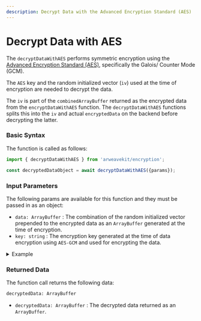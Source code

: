 ```yaml
---
description: Decrypt Data with the Advanced Encryption Standard (AES)
---
```


# Decrypt Data with AES

The `decryptDataWithAES` performs symmetric encryption using the [Advanced Encryption Standard (AES)](https://developer.mozilla.org/en-US/docs/Web/API/SubtleCrypto/encrypt#aes-gcm), specifically the Galois/ Counter Mode (GCM).

The `AES` key and the random initialized vector (`iv`) used at the time of encryption are needed to decrypt the data.

The `iv` is part of the `combinedArrayBuffer` returned as the encrypted data from the `encryptDataWithAES` function. The `decryptDataWithAES` functions splits this into the `iv` and actual `encryptedData` on the backend before decrypting the latter.

### Basic Syntax

The function is called as follows:

```javascript
import { decryptDataWithAES } from 'arweavekit/encryption';

const decryptedDataObject = await decryptDataWithAES({params});
```

### Input Parameters

The following params are available for this function and they must be passed in as an object:

* `data: ArrayBuffer` : The combination of the random initialized vector prepended to the encrypted data as an `ArrayBuffer` generated at the time of encryption.
* `key: string` : The encryption key generated at the time of data encryption using `AES-GCM` and used for encrypting the data.

<details>

<summary>Example</summary>

```javascript
const decryptedDataObject = await decryptDataWithAES({
    data: ArrayBuffer,
    key: string,
});
```

This encrypts the provided `ArrayBuffer` using the `AES-GCM` encryption method.

</details>

### Returned Data

The function call returns the following data:

```bash
decryptedData: ArrayBuffer
```

* `decryptedData: ArrayBuffer` : The decrypted data returned as an `ArrayBuffer`.

